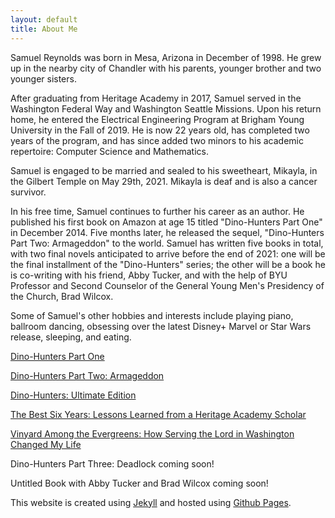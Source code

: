 ```yaml
---
layout: default
title: About Me
---
```




Samuel Reynolds was born in Mesa, Arizona in December of 1998. He grew up in the nearby city of Chandler with his parents, younger brother and two younger sisters.      

After graduating from Heritage Academy in 2017, Samuel served in the Washington Federal Way and Washington Seattle Missions. Upon his return home, he entered the Electrical Engineering Program at Brigham Young University in the Fall of 2019. He is now 22 years old, has completed two years of the program, and has since added two minors to his academic repertoire: Computer Science and Mathematics.

Samuel is engaged to be married and sealed to his sweetheart, Mikayla, in the Gilbert Temple on May 29th, 2021. Mikayla is deaf and is also a cancer survivor.

In his free time, Samuel continues to further his career as an author. He published his first book on Amazon at age 15 titled "Dino-Hunters Part One" in December 2014. Five months later, he released the sequel, "Dino-Hunters Part Two: Armageddon" to the world. Samuel has written five books in total, with two final novels anticipated to arrive before the end of 2021: one will be the final installment of the "Dino-Hunters" series; the other will be a book he is co-writing with his friend, Abby Tucker, and with the help of BYU Professor and Second Counselor of the General Young Men's Presidency of the Church, Brad Wilcox.

Some of Samuel's other hobbies and interests include playing piano, ballroom dancing, obsessing over the latest Disney+ Marvel or Star Wars release, sleeping, and eating. 

[Dino-Hunters Part One](https://www.amazon.com/Dino-Hunters-Part-Long-Lost-Secrets/dp/1505372496/ref=sr_1_4?dchild=1&qid=1619575958&refinements=p_27%3ASamuel+M.+Reynolds&s=books&sr=1-4&text=Samuel+M.+Reynolds)

[Dino-Hunters Part Two: Armageddon](https://www.amazon.com/Dino-Hunters-Part-Two-Armageddon-Secrets/dp/1505642582/ref=sr_1_3?dchild=1&qid=1619576065&refinements=p_27%3ASamuel+M.+Reynolds&s=books&sr=1-3&text=Samuel+M.+Reynolds)

[Dino-Hunters: Ultimate Edition](https://www.amazon.com/Dino-Hunters-Ultimate-Long-Lost-Secret/dp/1548274917/ref=sr_1_2?dchild=1&qid=1619575958&refinements=p_27%3ASamuel+M.+Reynolds&s=books&sr=1-2&text=Samuel+M.+Reynolds)

[The Best Six Years: Lessons Learned from a Heritage Academy Scholar](https://www.amazon.com/Best-Six-Years-Lessons-Heritage/dp/1522949380/ref=pd_sbs_1?pd_rd_w=rVha3&pf_rd_p=651d64d1-3c73-45b6-ae09-e545600e3a22&pf_rd_r=A3F4F830ED6VSE1KK23T&pd_rd_r=6bcfd336-7831-472a-92b8-04c70efb6348&pd_rd_wg=q7wEC&pd_rd_i=1522949380&psc=1)

[Vinyard Among the Evergreens: How Serving the Lord in Washington Changed My Life](https://www.amazon.com/Vineyard-Among-Evergreens-Serving-Washington/dp/1070707708/ref=sr_1_7?dchild=1&qid=1619576189&refinements=p_27%3ASamuel+M.+Reynolds&s=books&sr=1-7&text=Samuel+M.+Reynolds)

Dino-Hunters Part Three: Deadlock coming soon!

Untitled Book with Abby Tucker and Brad Wilcox coming soon!



This website is created using [Jekyll](https://jekyllrb.com/) and hosted using [Github Pages](https://pages.github.com/).